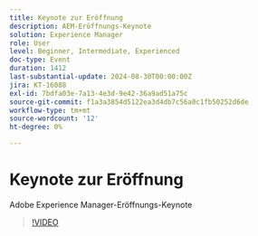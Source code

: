 ```yaml
---
title: Keynote zur Eröffnung
description: AEM-Eröffnungs-Keynote
solution: Experience Manager
role: User
level: Beginner, Intermediate, Experienced
doc-type: Event
duration: 1412
last-substantial-update: 2024-08-30T00:00:00Z
jira: KT-16088
exl-id: 7bdfa03e-7a13-4e3d-9e42-36a9ad51a75c
source-git-commit: f1a3a3854d5122ea3d4db7c56a0c1fb50252d6de
workflow-type: tm+mt
source-wordcount: '12'
ht-degree: 0%

---
```


# Keynote zur Eröffnung

Adobe Experience Manager-Eröffnungs-Keynote

>[!VIDEO](https://video.tv.adobe.com/v/3433161/?learn=on)
